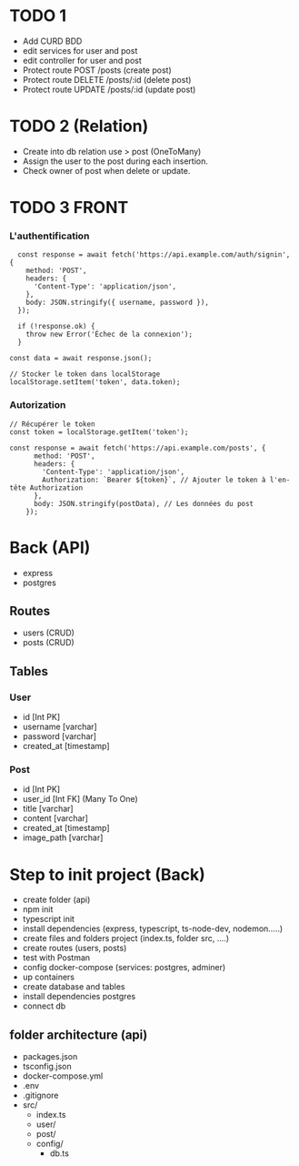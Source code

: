 # TODO 1

- Add CURD BDD
- edit services for user and post
- edit controller for user and post
- Protect route POST /posts (create post)
- Protect route DELETE /posts/:id (delete post)
- Protect route UPDATE /posts/:id (update post)

# TODO 2 (Relation)

- Create into db relation use > post (OneToMany)
- Assign the user to the post during each insertion.
- Check owner of post when delete or update.

# TODO 3 FRONT

### L'authentification

```
  const response = await fetch('https://api.example.com/auth/signin', {
    method: 'POST',
    headers: {
      'Content-Type': 'application/json',
    },
    body: JSON.stringify({ username, password }),
  });

  if (!response.ok) {
    throw new Error('Échec de la connexion');
  }

const data = await response.json();

// Stocker le token dans localStorage
localStorage.setItem('token', data.token);
```

### Autorization

```
// Récupérer le token
const token = localStorage.getItem('token');

const response = await fetch('https://api.example.com/posts', {
      method: 'POST',
      headers: {
        'Content-Type': 'application/json',
        Authorization: `Bearer ${token}`, // Ajouter le token à l'en-tête Authorization
      },
      body: JSON.stringify(postData), // Les données du post
    });
```

# Back (API)

- express
- postgres

## Routes

- users (CRUD)
- posts (CRUD)

## Tables

### User

- id [Int PK]
- username [varchar]
- password [varchar]
- created_at [timestamp]

### Post

- id [Int PK]
- user_id [Int FK] (Many To One)
- title [varchar]
- content [varchar]
- created_at [timestamp]
- image_path [varchar]

# Step to init project (Back)

- create folder (api)
- npm init
- typescript init
- install dependencies (express, typescript, ts-node-dev, nodemon.....)
- create files and folders project (index.ts, folder src, ....)
- create routes (users, posts)
- test with Postman
- config docker-compose (services: postgres, adminer)
- up containers
- create database and tables
- install dependencies postgres
- connect db

## folder architecture (api)

- packages.json
- tsconfig.json
- docker-compose.yml
- .env
- .gitignore
- src/
  - index.ts
  - user/
  - post/
  - config/
    - db.ts

```

```
